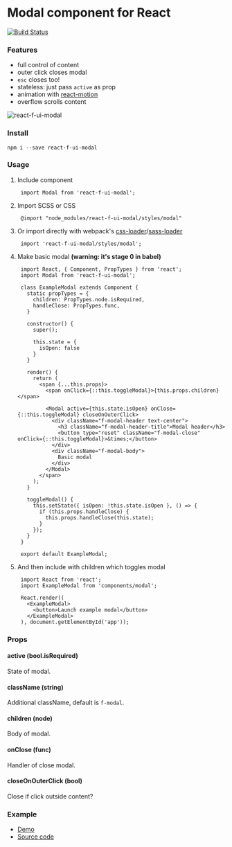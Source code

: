 # Modal component for React
[![Build Status](https://travis-ci.org/fcomb/react-f-ui-modal.svg?branch=master)](https://travis-ci.org/fcomb/react-f-ui-modal)

### Features
* full control of content
* outer click closes modal
* `esc` closes too!
* stateless: just pass `active` as prop
* animation with [react-motion](https://github.com/chenglou/react-motion)
* overflow scrolls content

![react-f-ui-modal](http://i.imgur.com/kpM7TiY.png)

### Install

`npm i --save react-f-ui-modal`

### Usage
1. Include component

        import Modal from 'react-f-ui-modal';

2. Import SCSS or CSS

        @import "node_modules/react-f-ui-modal/styles/modal"

3. Or import directly with webpack's [css-loader](https://github.com/webpack/css-loader)/[sass-loader](https://github.com/jtangelder/sass-loader)

        import 'react-f-ui-modal/styles/modal';

4. Make basic modal **(warning: it's stage 0 in babel)**

        import React, { Component, PropTypes } from 'react';
        import Modal from 'react-f-ui-modal';

        class ExampleModal extends Component {
          static propTypes = {
            children: PropTypes.node.isRequired,
            handleClose: PropTypes.func,
          }

          constructor() {
            super();

            this.state = {
              isOpen: false
            }
          }

          render() {
            return (
              <span {...this.props}>
                <span onClick={::this.toggleModal}>{this.props.children}</span>

                <Modal active={this.state.isOpen} onClose={::this.toggleModal} closeOnOuterClick>
                  <div className="f-modal-header text-center">
                    <h3 className="f-modal-header-title">Modal header</h3>
                    <button type="reset" className="f-modal-close" onClick={::this.toggleModal}>&times;</button>
                  </div>
                  <div className="f-modal-body">
                    Basic modal
                  </div>
                </Modal>
              </span>
            );
          }

          toggleModal() {
            this.setState({ isOpen: !this.state.isOpen }, () => {
              if (this.props.handleClose) {
                this.props.handleClose(this.state);
              }
            });
          }
        }

        export default ExampleModal;

5. And then include with children which toggles modal

        import React from 'react';
        import ExampleModal from 'components/modal';

        React.render((
          <ExampleModal>
            <button>Launch example modal</button>
          </ExampleModal>
        ), document.getElementById('app'));

### Props
#### active (bool.isRequired)
State of modal.

#### className (string)
Additional className, default is `f-modal`.

#### children (node)
Body of modal.

#### onClose (func)
Handler of close modal.

#### closeOnOuterClick (bool)
Close if click outside content?

### Example
* [Demo](http://fcomb.github.io/react-f-ui-modal/)
* [Source code](https://github.com/fcomb/react-f-ui-modal/tree/master/example)
